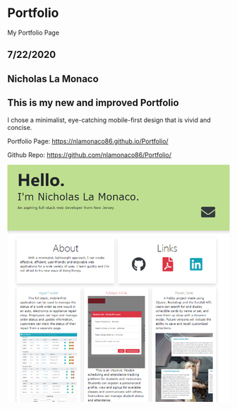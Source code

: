# Portfolio
My Portfolio Page

## 7/22/2020

## Nicholas La Monaco

## This is my new and improved Portfolio

I chose a minimalist, eye-catching mobile-first design that is vivid and concise. 

Portfolio Page:
https://nlamonaco86.github.io/Portfolio/

Github Repo:
https://github.com/nlamonaco86/Portfolio/

![Portfolio Screenshot](assets/imgs/screenshot.png)
